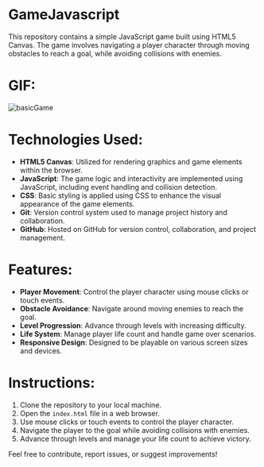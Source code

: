﻿# GameJavascript

This repository contains a simple JavaScript game built using HTML5 Canvas. The game involves navigating a player character through moving obstacles to reach a goal, while avoiding collisions with enemies.

# GIF:
![basicGame](https://github.com/SakirParlakbileker/GameJavascript/assets/147662891/38ab7da9-afb5-4810-8b9e-72d9ec8d22f3)


# Technologies Used:
- **HTML5 Canvas**: Utilized for rendering graphics and game elements within the browser.
- **JavaScript**: The game logic and interactivity are implemented using JavaScript, including event handling and collision detection.
- **CSS**: Basic styling is applied using CSS to enhance the visual appearance of the game elements.
- **Git**: Version control system used to manage project history and collaboration.
- **GitHub**: Hosted on GitHub for version control, collaboration, and project management.

# Features:
- **Player Movement**: Control the player character using mouse clicks or touch events.
- **Obstacle Avoidance**: Navigate around moving enemies to reach the goal.
- **Level Progression**: Advance through levels with increasing difficulty.
- **Life System**: Manage player life count and handle game over scenarios.
- **Responsive Design**: Designed to be playable on various screen sizes and devices.

# Instructions:
1. Clone the repository to your local machine.
2. Open the `index.html` file in a web browser.
3. Use mouse clicks or touch events to control the player character.
4. Navigate the player to the goal while avoiding collisions with enemies.
5. Advance through levels and manage your life count to achieve victory.

Feel free to contribute, report issues, or suggest improvements!
